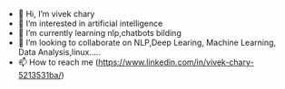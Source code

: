 - 👋 Hi, I’m vivek chary
- 👀 I’m interested in artificial intelligence
- 🌱 I’m currently learning nlp,chatbots bilding
- 💞️ I’m looking to collaborate on NLP,Deep Learing, Machine Learning, Data Analysis,linux..... 
- 📫 How to reach me (https://www.linkedin.com/in/vivek-chary-5213531ba/)

<!---
nani757/nani757 is a ✨ special ✨ repository because its `README.md` (this file) appears on your GitHub profile.
You can click the Preview link to take a look at your changes.
--->
